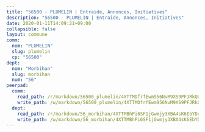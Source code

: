 ```yaml
---
title: "56500 - PLUMELIN | Entraide, Annonces, Initiatives"
description: "56500 - PLUMELIN | Entraide, Annonces, Initiatives"
date: 2020-01-11T14:09:21+09:00
collapsible: false
layout: commune
comm:
  nom: "PLUMELIN"
  slug: plumelin
  cp: "56500"
dept:
  nom: "Morbihan"
  slug: morbihan
  num: "56"
peerpad:
  comm:
    read_path: /r/markdown/56500_plumelin/4XTTMDfrfEwm956NvM9XS9PFJRkQUKqSDPpUUW41FVqCzt6RS
    write_path: /w/markdown/56500_plumelin/4XTTMDfrfEwm956NvM9XS9PFJRkQUKqSDPpUUW41FVqCzt6RS-K3TgU8g6mXHXSxsa4gGCB2WzWFJkADDC8XWYHLsCf45G8CMgbAQi9q4hb5BGvNyBLMggM95sDHypNbDLmCc6xyvkikgb5E3kS3AXnN3KhCYdXroaSFE1oJNFe3DxWsdG4NxxnpZr
  dept:
    read_path: /r/markdown/56_morbihan/4XTTMBhPi6SF1jGwmjy3XBA4sK6EbYDun44EYwF3irZ7aBa5U
    write_path: /w/markdown/56_morbihan/4XTTMBhPi6SF1jGwmjy3XBA4sK6EbYDun44EYwF3irZ7aBa5U-K3TgV3HyhWtqSpmJ2GGLPRtHigVTcxkFRVLMX5R66UyRAN55PNUQgmTNwaDuJmWps9EVWQzncDySYbA7Pg7qEdRXsayrZysPHK4HeKM3FG1U8vQvyUvaDoFo4L4Z8coFC71q4zES
---
```


